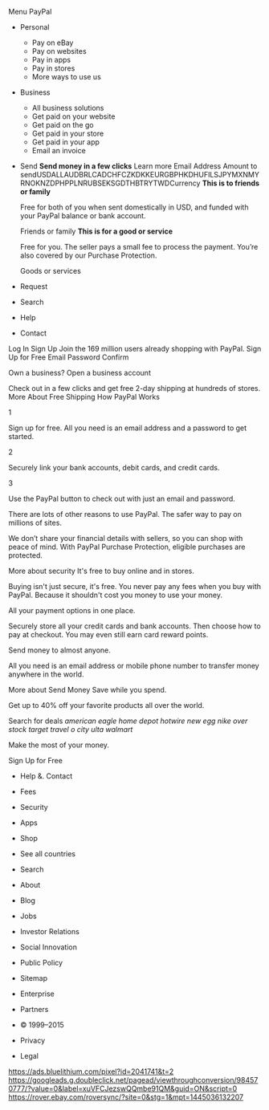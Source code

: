 Menu PayPal

*   Personal
    *   Pay on eBay
    *   Pay on websites
    *   Pay in apps
    *   Pay in stores
    *   More ways to use us
*   Business
    *   All business solutions
    *   Get paid on your website
    *   Get paid on the go
    *   Get paid in your store
    *   Get paid in your app
    *   Email an invoice
*   Send **Send money in a few clicks** Learn more Email Address Amount to sendUSDALLAUDBRLCADCHFCZKDKKEURGBPHKDHUFILSJPYMXNMYRNOKNZDPHPPLNRUBSEKSGDTHBTRYTWDCurrency **This is to friends or family**
    
    Free for both of you when sent domestically in USD, and funded with your PayPal balance or bank account.
    
    Friends or family **This is for a good or service**
    
    Free for you. The seller pays a small fee to process the payment. You’re also covered by our Purchase Protection.
    
    Goods or services
*   Request

*   Search
*   Help
*   Contact

Log In Sign Up Join the 169 million users already shopping with PayPal. Sign Up for Free Email Password Confirm

Own a business? Open a business account

Check out in a few clicks and get free 2-day shipping at hundreds of stores. More About Free Shipping How PayPal Works

1

Sign up for free. All you need is an email address and a password to get started.

2

Securely link your bank accounts, debit cards, and credit cards.

3

Use the PayPal button to check out with just an email and password.

There are lots of other reasons to use PayPal. The safer way to pay on millions of sites.

We don’t share your financial details with sellers, so you can shop with peace of mind. With PayPal Purchase Protection, eligible purchases are protected.

More about security It's free to buy online and in stores.

Buying isn't just secure, it's free. You never pay any fees when you buy with PayPal. Because it shouldn't cost you money to use your money.

All your payment options in one place.

Securely store all your credit cards and bank accounts. Then choose how to pay at checkout. You may even still earn card reward points.

Send money to almost anyone.

All you need is an email address or mobile phone number to transfer money anywhere in the world.

More about Send Money Save while you spend.

Get up to 40% off your favorite products all over the world.

Search for deals _american eagle_ _home depot_ _hotwire_ _new egg_ _nike_ _over stock_ _target_ _travel o city_ _ulta_ _walmart_

Make the most of your money.

Sign Up for Free

*   Help &. Contact
*   Fees
*   Security
*   Apps
*   Shop
*   See all countries
*   Search

*   About
*   Blog
*   Jobs
*   Investor Relations
*   Social Innovation
*   Public Policy
*   Sitemap
*   Enterprise
*   Partners

*   © 1999–2015
*   Privacy
*   Legal

https://ads.bluelithium.com/pixel?id=2041741&t=2 https://googleads.g.doubleclick.net/pagead/viewthroughconversion/984570777/?value=0&label=xuVFCJezswQQmbe91QM&guid=ON&script=0 https://rover.ebay.com/roversync/?site=0&stg=1&mpt=1445036132207